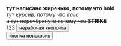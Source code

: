 <html>
<b>тут написано жиренько, потому что bold</b> <br>
<i>тут курсив, потому что italic</i><br>
<strike>а тут перечёркнуто потому что <b>STRIKE</b> </strike><br>
123
<button> нерабочая кнопочка </button> <br>
<button onclick="https://ya.ru"> кнопка-поисковик</button>



</html>
